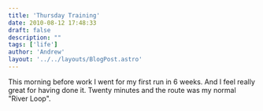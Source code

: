 ```yaml
---
title: 'Thursday Training'
date: 2010-08-12 17:48:33
draft: false
description: ""
tags: ['life']
author: 'Andrew'
layout: '../../layouts/BlogPost.astro'
---
```


This morning before work I went for my first run in 6 weeks. And I feel really great for having done it. Twenty minutes and the route was my normal "River Loop".
